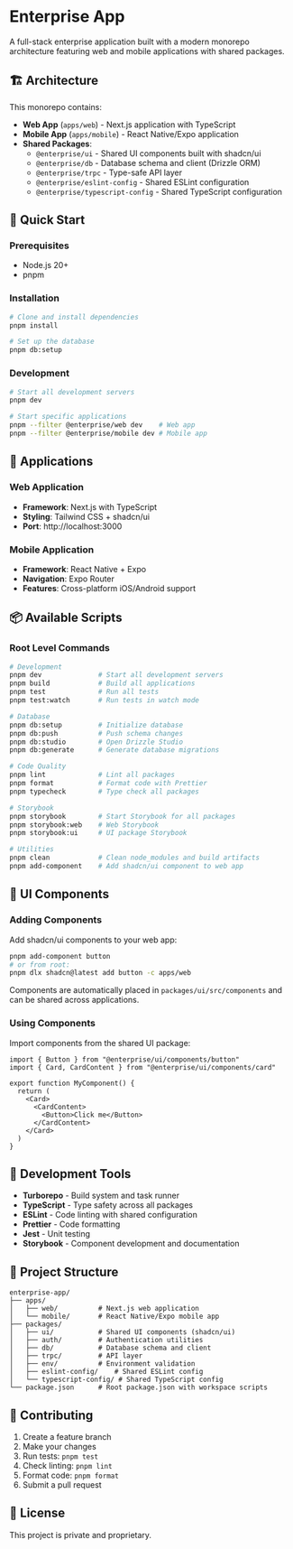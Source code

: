 # Enterprise App

A full-stack enterprise application built with a modern monorepo architecture featuring web and mobile applications with shared packages.

## 🏗️ Architecture

This monorepo contains:

- **Web App** (`apps/web`) - Next.js application with TypeScript
- **Mobile App** (`apps/mobile`) - React Native/Expo application
- **Shared Packages**:
  - `@enterprise/ui` - Shared UI components built with shadcn/ui
  - `@enterprise/db` - Database schema and client (Drizzle ORM)
  - `@enterprise/trpc` - Type-safe API layer
  - `@enterprise/eslint-config` - Shared ESLint configuration
  - `@enterprise/typescript-config` - Shared TypeScript configuration

## 🚀 Quick Start

### Prerequisites

- Node.js 20+
- pnpm

### Installation

```bash
# Clone and install dependencies
pnpm install

# Set up the database
pnpm db:setup
```

### Development

```bash
# Start all development servers
pnpm dev

# Start specific applications
pnpm --filter @enterprise/web dev    # Web app
pnpm --filter @enterprise/mobile dev # Mobile app
```

## 📱 Applications

### Web Application
- **Framework**: Next.js with TypeScript
- **Styling**: Tailwind CSS + shadcn/ui
- **Port**: http://localhost:3000

### Mobile Application
- **Framework**: React Native + Expo
- **Navigation**: Expo Router
- **Features**: Cross-platform iOS/Android support

## 📦 Available Scripts

### Root Level Commands

```bash
# Development
pnpm dev              # Start all development servers
pnpm build            # Build all applications
pnpm test             # Run all tests
pnpm test:watch       # Run tests in watch mode

# Database
pnpm db:setup         # Initialize database
pnpm db:push          # Push schema changes
pnpm db:studio        # Open Drizzle Studio
pnpm db:generate      # Generate database migrations

# Code Quality
pnpm lint             # Lint all packages
pnpm format           # Format code with Prettier
pnpm typecheck        # Type check all packages

# Storybook
pnpm storybook        # Start Storybook for all packages
pnpm storybook:web    # Web Storybook
pnpm storybook:ui     # UI package Storybook

# Utilities
pnpm clean            # Clean node_modules and build artifacts
pnpm add-component    # Add shadcn/ui component to web app
```

## 🎨 UI Components

### Adding Components

Add shadcn/ui components to your web app:

```bash
pnpm add-component button
# or from root:
pnpm dlx shadcn@latest add button -c apps/web
```

Components are automatically placed in `packages/ui/src/components` and can be shared across applications.

### Using Components

Import components from the shared UI package:

```tsx
import { Button } from "@enterprise/ui/components/button"
import { Card, CardContent } from "@enterprise/ui/components/card"

export function MyComponent() {
  return (
    <Card>
      <CardContent>
        <Button>Click me</Button>
      </CardContent>
    </Card>
  )
}
```

## 🔧 Development Tools

- **Turborepo** - Build system and task runner
- **TypeScript** - Type safety across all packages
- **ESLint** - Code linting with shared configuration
- **Prettier** - Code formatting
- **Jest** - Unit testing
- **Storybook** - Component development and documentation

## 📁 Project Structure

```
enterprise-app/
├── apps/
│   ├── web/          # Next.js web application
│   └── mobile/       # React Native/Expo mobile app
├── packages/
│   ├── ui/           # Shared UI components (shadcn/ui)
│   ├── auth/         # Authentication utilities
│   ├── db/           # Database schema and client
│   ├── trpc/         # API layer
│   ├── env/          # Environment validation
│   ├── eslint-config/    # Shared ESLint config
│   └── typescript-config/ # Shared TypeScript config
└── package.json      # Root package.json with workspace scripts
```

## 🤝 Contributing

1. Create a feature branch
2. Make your changes
3. Run tests: `pnpm test`
4. Check linting: `pnpm lint`
5. Format code: `pnpm format`
6. Submit a pull request

## 📄 License

This project is private and proprietary.
